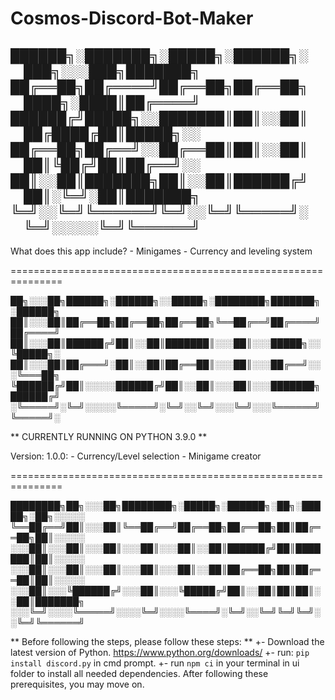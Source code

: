 # Cosmos-Discord-Bot-Maker


██████╗░███████╗░█████╗░██████╗░  ███╗░░░███╗███████╗
██╔══██╗██╔════╝██╔══██╗██╔══██╗  ████╗░████║██╔════╝
██████╔╝█████╗░░███████║██║░░██║  ██╔████╔██║█████╗░░
██╔══██╗██╔══╝░░██╔══██║██║░░██║  ██║╚██╔╝██║██╔══╝░░
██║░░██║███████╗██║░░██║██████╔╝  ██║░╚═╝░██║███████╗
╚═╝░░╚═╝╚══════╝╚═╝░░╚═╝╚═════╝░  ╚═╝░░░░░╚═╝╚══════╝
----------------------------------------------------------------

What does this app include?
    - Minigames
    - Currency and leveling system

===============================================================

██╗░░░██╗██████╗░██████╗░░█████╗░████████╗███████╗░██████╗
██║░░░██║██╔══██╗██╔══██╗██╔══██╗╚══██╔══╝██╔════╝██╔════╝
██║░░░██║██████╔╝██║░░██║███████║░░░██║░░░█████╗░░╚█████╗░
██║░░░██║██╔═══╝░██║░░██║██╔══██║░░░██║░░░██╔══╝░░░╚═══██╗
╚██████╔╝██║░░░░░██████╔╝██║░░██║░░░██║░░░███████╗██████╔╝
░╚═════╝░╚═╝░░░░░╚═════╝░╚═╝░░╚═╝░░░╚═╝░░░╚══════╝╚═════╝░

** CURRENTLY RUNNING ON PYTHON 3.9.0 **

Version: 1.0.0:
    - Currency/Level selection
    - Minigame creator

===============================================================

████████╗██╗░░░██╗████████╗░█████╗░██████╗░██╗░█████╗░██╗░░░░░
╚══██╔══╝██║░░░██║╚══██╔══╝██╔══██╗██╔══██╗██║██╔══██╗██║░░░░░
░░░██║░░░██║░░░██║░░░██║░░░██║░░██║██████╔╝██║███████║██║░░░░░
░░░██║░░░██║░░░██║░░░██║░░░██║░░██║██╔══██╗██║██╔══██║██║░░░░░
░░░██║░░░╚██████╔╝░░░██║░░░╚█████╔╝██║░░██║██║██║░░██║███████╗
░░░╚═╝░░░░╚═════╝░░░░╚═╝░░░░╚════╝░╚═╝░░╚═╝╚═╝╚═╝░░╚═╝╚══════╝

** Before following the steps, please follow these steps: **
    +- Download the latest version of Python. https://www.python.org/downloads/
    +- run: ```pip install discord.py``` in cmd prompt.
    +- run ```npm ci``` in your terminal in ui folder to install all needed dependencies.
After following these prerequisites, you may move on.

